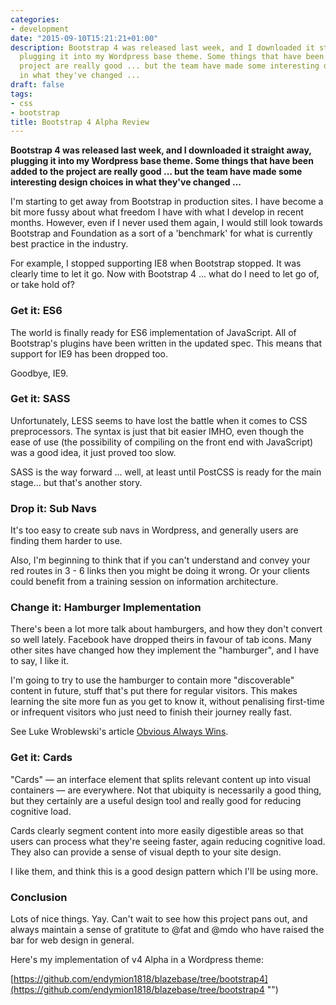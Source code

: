 ```yaml
---
categories:
- development
date: "2015-09-10T15:21:21+01:00"
description: Bootstrap 4 was released last week, and I downloaded it straight away,
  plugging it into my Wordpress base theme. Some things that have been added to the
  project are really good ... but the team have made some interesting design choices
  in what they've changed ...
draft: false
tags:
- css
- bootstrap
title: Bootstrap 4 Alpha Review
---
```


**Bootstrap 4 was released last week, and I downloaded it straight away, plugging it into my Wordpress base theme. Some things that have been added to the project are really good ... but the team have made some interesting design choices in what they've changed ...**

I'm starting to get away from Bootstrap in production sites. I have become a bit more fussy about what freedom I have with what I develop in recent months. However, even if I never used them again, I would still look towards Bootstrap and Foundation as a sort of a 'benchmark' for what is currently best practice in the industry.

For example, I stopped supporting IE8 when Bootstrap stopped. It was clearly time to let it go. Now with Bootstrap 4 ... what do I need to let go of, or take hold of?

### Get it: ES6

The world is finally ready for ES6 implementation of JavaScript. All of Bootstrap's plugins have been written in the updated spec. This means that support for IE9 has been dropped too.

Goodbye, IE9.

### Get it: SASS

Unfortunately, LESS seems to have lost the battle when it comes to CSS preprocessors. The syntax is just that bit easier IMHO, even though the ease of use (the possibility of compiling on the front end with JavaScript) was a good idea, it just proved too slow.

SASS is the way forward ... well, at least until PostCSS is ready for the main stage... but that's another story.

### Drop it: Sub Navs

It's too easy to create sub navs in Wordpress, and generally users are finding them harder to use.

Also, I'm beginning to think that if you can't understand and convey your red routes in 3 - 6 links then you might be doing it wrong. Or your clients could benefit from a training session on information architecture.

### Change it: Hamburger Implementation

There's been a lot more talk about hamburgers, and how they don't convert so well lately. Facebook have dropped theirs in favour of tab icons. Many other sites have changed how they implement the "hamburger", and I have to say, I like it.

I'm going to try to use the hamburger to contain more "discoverable" content in future, stuff that's put there for regular visitors. This makes learning the site more fun as you get to know it, without penalising first-time or infrequent visitors who just need to finish their journey really fast.

See Luke Wroblewski's article [Obvious Always Wins](http://www.lukew.com/ff/entry.asp?1945 "LukeW: Obvious Always Wins").

### Get it: Cards

"Cards" — an interface element that splits relevant content up into visual containers — are everywhere. Not that ubiquity is necessarily a good thing, but they certainly are a useful design tool and really good for reducing cognitive load.

Cards clearly segment content into more easily digestible areas so that users can process what they're seeing faster, again reducing cognitive load. They also can provide a sense of visual depth to your site design.

I like them, and think this is a good design pattern which I'll be using more.

### Conclusion

Lots of nice things. Yay. Can't wait to see how this project pans out, and always maintain a sense of gratitute to @fat and @mdo who have raised the bar for web design in general.

Here's my implementation of v4 Alpha in a Wordpress theme:

[https://github.com/endymion1818/blazebase/tree/bootstrap4](https://github.com/endymion1818/blazebase/tree/bootstrap4 "")
